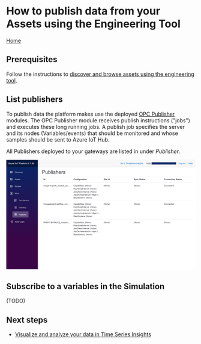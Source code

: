 # How to publish data from your Assets using the Engineering Tool

[Home](readme.md)

## Prerequisites

Follow the instructions to [discover and browse assets using the engineering tool](tut-discover-assets.md).

## List publishers

To publish data the platform makes use the deployed [OPC Publisher](../modules/publisher.md) modules.  The OPC Publisher module receives publish instructions ("jobs") and executes these long running jobs.   A publish job specifies the server and its nodes (Variables/events) that should be monitored and whose samples should be sent to Azure IoT Hub.

All Publishers deployed to your gateways are listed in under *Publisher*.

![Publisher](../media/eng-tool-publisher.png)

## Subscribe to a variables in the Simulation

(TODO)

## Next steps

- [Visualize and analyze your data in Time Series Insights](tut-timeseries-insights.md)
